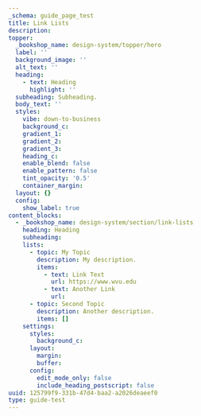 ```yaml
---
_schema: guide_page_test
title: Link Lists
description:
topper:
  _bookshop_name: design-system/topper/hero
  label: ''
  background_image: ''
  alt_text: ''
  heading:
    - text: Heading
      highlight: ''
  subheading: Subheading.
  body_text: ''
  styles:
    vibe: down-to-business
    background_c:
    gradient_1:
    gradient_2:
    gradient_3:
    heading_c:
    enable_blend: false
    enable_pattern: false
    tint_opacity: '0.5'
    container_margin:
  layout: {}
  config:
    show_label: true
content_blocks:
  - _bookshop_name: design-system/section/link-lists
    heading: Heading
    subheading:
    lists:
      - topic: My Topic
        description: My description.
        items:
          - text: Link Text
            url: https://www.wvu.edu
          - text: Another Link
            url:
      - topic: Second Topic
        description: Another description.
        items: []
    settings:
      styles:
        background_c:
      layout:
        margin:
        buffer:
      config:
        edit_mode_only: false
        include_heading_postscript: false
uuid: 125799f9-331b-47d4-baa2-a2026deaeef0
type: guide-test
---
```

